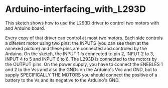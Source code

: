 # Arduino-interfacing_with_L293D

This sketch shows how to use the L293D driver to control two motors with and Arduino board.

Every copy of that driver can control at most two motors. Each side controls a diferent motor using two pins: the INPUTS (you can see them at the annexed picture) and these pins are connected and controled by the Arduino. On the sketch, the INPUT 1 is connected to pin 2, INPUT 2 to 3, INPUT 4 to 5 and INPUT 6 to 6. 
The L293D is connected to the motors by the OUTPUT pins.
On the power supply, you have to connect the ENEBLES 1 and 2 to the Vss and also the GNDs on the Arduino's Vcc and GND, but to supply SPECIFICALLY THE MOTORS you should connect the positive of a battery to the Vs and its negative to the Arduino's GND.
